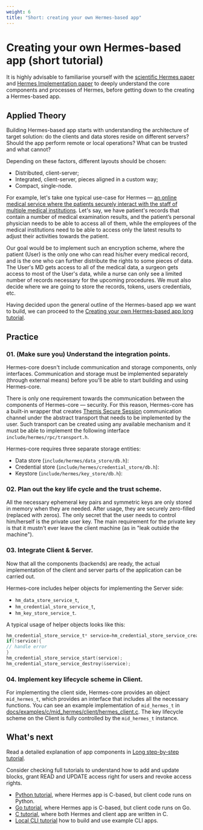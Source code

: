 ```yaml
---
weight: 6
title: "Short: creating your own Hermes-based app"
---
```


# Creating your own Hermes-based app (short tutorial)

It is highly advisable to familiarise yourself with the [scientific Hermes paper](https://www.cossacklabs.com/files/hermes-theory-paper-rev1.pdf) and [Hermes Implementation paper](https://www.cossacklabs.com/hermes/implementing-hermes-based-systems/) to deeply understand the core components and processes of Hermes, before getting down to the creating a Hermes-based app.

## Applied Theory

Building Hermes-based app starts with understanding the architecture of target solution: do the clients and data stores reside on different servers? Should the app perform remote or local operations? What can be trusted and what cannot? 

Depending on these factors, different layouts should be chosen:

* Distributed, client-server;
* Integrated, client-server, pieces aligned in a custom way;
* Compact, single-node.

For example, let's take one typical use-case for Hermes — [an online medical service where the patients securely interact with the staff of multiple medical institutions](https://docs.cossacklabs.com/pages/documentation-hermes/#hermes-usage-ideas). Let's say, we have patient's records that contain a number of medical examination results, and the patient’s personal physician needs to be able to access all of them, while the employees of the medical institutions need to be able to access only the latest results to adjust their activities towards the patient.

Our goal would be to implement such an encryption scheme, where the patient (User) is the only one who can read his/her every medical record, and is the one who can further distribute the rights to some pieces of data. The User's MD gets access to all of the medical data, a surgeon gets access to most of the User's data, while a nurse can only see a limited number of records necessary for the upcoming procedures. We must also decide where we are going to store the records, tokens, users credentials, etc.

Having decided upon the general outline of the Hermes-based app we want to build, we can proceed to the [Creating your own Hermes-based app long tutorial](/hermes/guides/creating-your-own-hermes-based-app-long/).


## Practice

### 01. (Make sure you) Understand the integration points.

Hermes-core doesn't include communication and storage components, only interfaces. Communication and storage must be implemented separately (through external means) before you'll be able to start building and using Hermes-core.

There is only one requirement towards the communication between the components of Hermes-core — security. For this reason, Hermes-core has a built-in wrapper that creates [Themis Secure Session](/themis/crypto-theory/cryptosystems/secure-session/) communication channel under the abstract transport that needs to be implemented by the user. Such transport can be created using any available mechanism and it must be able to implement the following interface `include/hermes/rpc/transport.h`.

Hermes-core requires three separate storage entities:

* Data store (`include/hermes/data_store/db.h`):
* Credential store (`include/hermes/credential_store/db.h`):
* Keystore (`include/hermes/key_store/db.h`):

### 02. Plan out the key life cycle and the trust scheme.

All the necessary ephemeral key pairs and symmetric keys are only stored in memory when they are needed. After usage, they are securely zero-filled (replaced with zeros). The only secret that the user needs to control him/herself is the private user key. The main requirement for the private key is that it mustn't ever leave the client machine (as in "leak outside the machine").

### 03. Integrate Client & Server.

Now that all the components (backends) are ready, the actual implementation of the client and server parts of the application can be carried out.

Hermes-core includes helper objects for implementing the Server side:

* `hm_data_store_service_t`,
* `hm_credential_store_service_t`,
* `hm_key_store_service_t`.

A typical usage of helper objects looks like this:

```c
hm_credential_store_service_t* service=hm_credential_store_service_create(client_transport, db);
if(!service){
// handle error
}
hm_credential_store_service_start(service);
hm_credential_store_service_destroy(&service);
```

### 04. Implement key lifecycle scheme in Client.

For implementing the client side, Hermes-core provides an object `mid_hermes_t`, which provides an interface that includes all the necessary functions. You can see an example implementation of `mid_hermes_t` in [docs/examples/c/mid_hermes/client/hermes_client.c](https://github.com/cossacklabs/hermes-core/blob/master/docs/examples/c/mid_hermes/client/hermes_client.c). The key lifecycle scheme on the Client is fully controlled by the `mid_hermes_t` instance.

## What's next

Read a detailed explanation of app components in [Long step-by-step tutorial](/hermes/guides/creating-your-own-hermes-based-app-long/).

Consider checking full tutorials to understand how to add and update blocks, grant READ and UPDATE access right for users and revoke access rights.

* [Python tutorial](/hermes/guides/python-tutorial/), where Hermes app is C-based, but client code runs on Python.
* [Go tutorial](/hermes/guides/go-tutorial/), where Hermes app is C-based, but client code runs on Go.
* [C tutorial](/hermes/guides/c-tutorial/), where both Hermes and client app are written in C.
* [Local CLI tutorial](/hermes/guides/local-cli-example/) how to build and use example CLI apps.
